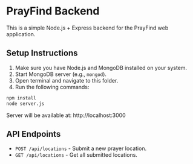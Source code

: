 # PrayFind Backend

This is a simple Node.js + Express backend for the PrayFind web application.

## Setup Instructions

1. Make sure you have Node.js and MongoDB installed on your system.
2. Start MongoDB server (e.g., `mongod`).
3. Open terminal and navigate to this folder.
4. Run the following commands:

```bash
npm install
node server.js
```

Server will be available at: http://localhost:3000

## API Endpoints

- `POST /api/locations` - Submit a new prayer location.
- `GET /api/locations` - Get all submitted locations.
